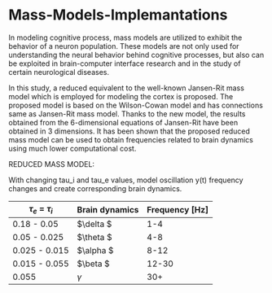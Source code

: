 # Mass-Models-Implemantations
In modeling cognitive process, mass models are utilized to exhibit the behavior of a neuron population. These models are not only used for understanding the neural behavior behind cognitive processes, but also can be exploited in brain-computer interface research and in the study of certain neurological diseases. 

In this study, a reduced equivalent to the well-known Jansen-Rit mass model which is employed for modeling the cortex is proposed. The proposed model is based on the Wilson-Cowan model and has connections same as Jansen-Rit mass model. Thanks to the new model, the results obtained from the 6-dimensional equations of Jansen-Rit have been obtained in 3 dimensions. It has been shown that the proposed reduced mass model can be used to obtain frequencies related to brain dynamics using much lower computational cost. 

REDUCED MASS MODEL:

With changing tau_i and tau_e values, model oscillation y(t) frequency changes and create corresponding brain dynamics.


|$\tau_e$ = $\tau_i$ | Brain dynamics |  Frequency [Hz] |
| ------------------ | -------------- | --------------- |
| 0.18 -  0.05       |   $\delta $    |     1-4         |
| 0.05 - 0.025       |  $\theta $     |     4-8         |
| 0.025 - 0.015      |  $\alpha $     |     8-12        |
| 0.015 - 0.055      |  $\beta $      |     12-30       |
| 0.055              |  $\gamma$      |     30+         |
